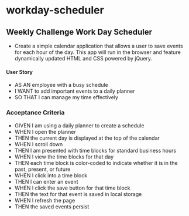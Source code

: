 # workday-scheduler
## Weekly Challenge Work Day Scheduler

* Create a simple calendar application that allows a user to save events for each hour of the day. 
This app will run in the browser and feature dynamically updated HTML and CSS powered by jQuery.
#### User Story
- AS AN employee with a busy schedule
- I WANT to add important events to a daily planner
- SO THAT I can manage my time effectively

### Acceptance Criteria
- GIVEN I am using a daily planner to create a schedule
- WHEN I open the planner
- THEN the current day is displayed at the top of the calendar
- WHEN I scroll down
- THEN I am presented with time blocks for standard business hours
- WHEN I view the time blocks for that day
- THEN each time block is color-coded to indicate whether it is in the past, present, or future
- WHEN I click into a time block
- THEN I can enter an event
- WHEN I click the save button for that time block
- THEN the text for that event is saved in local storage
- WHEN I refresh the page
- THEN the saved events persist